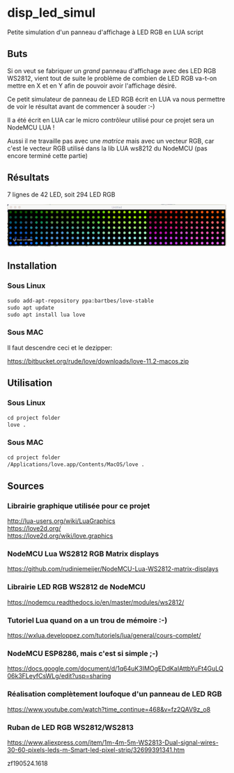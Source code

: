 # disp_led_simul
Petite simulation d'un panneau d'affichage à LED RGB en LUA script


## Buts
Si on veut se fabriquer un *grand* panneau d'affichage avec des LED RGB WS2812, vient tout de suite le problème de combien de LED RGB va-t-on mettre en X et en Y afin de pouvoir avoir l'affichage désiré.

Ce petit simulateur de panneau de LED RGB écrit en LUA va nous permettre de voir le résultat avant de commencer à souder :-)

Il a été écrit en LUA car le micro contrôleur utilisé pour ce projet sera un NodeMCU LUA !

Aussi il ne travaille pas avec une *matrice* mais avec un vecteur RGB, car c'est le vecteur RGB utilisé dans la lib LUA ws8212 du NodeMCU (pas encore terminé cette partie)


## Résultats
7 lignes de 42 LED, soit 294 LED RGB

![](42x7=294_leds.gif)



## Installation

### Sous Linux
```
sudo add-apt-repository ppa:bartbes/love-stable
sudo apt update
sudo apt install lua love
```

### Sous MAC
Il faut descendre ceci et le dezipper:

https://bitbucket.org/rude/love/downloads/love-11.2-macos.zip



## Utilisation

### Sous Linux
```
cd project folder
love .
```

### Sous MAC
```
cd project folder
/Applications/love.app/Contents/MacOS/love .
```



## Sources
### Librairie graphique utilisée pour ce projet
http://lua-users.org/wiki/LuaGraphics<br>
https://love2d.org/<br>
https://love2d.org/wiki/love.graphics<br>

### NodeMCU Lua WS2812 RGB Matrix displays
https://github.com/rudiniemeijer/NodeMCU-Lua-WS2812-matrix-displays

### Librairie LED RGB WS2812 de NodeMCU
https://nodemcu.readthedocs.io/en/master/modules/ws2812/

### Tutoriel Lua quand on a un trou de mémoire :-)
https://wxlua.developpez.com/tutoriels/lua/general/cours-complet/

### NodeMCU ESP8286, mais c'est si simple ;-)
https://docs.google.com/document/d/1q64uK3IMOgEDdKaIAttbYuFt4GuLQ06k3FLeyfCsWLg/edit?usp=sharing

### Réalisation complètement loufoque d'un panneau de LED RGB
https://www.youtube.com/watch?time_continue=468&v=fz2QAV9z_o8

### Ruban de LED RGB WS2812/WS2813
https://www.aliexpress.com/item/1m-4m-5m-WS2813-Dual-signal-wires-30-60-pixels-leds-m-Smart-led-pixel-strip/32699391341.htm




zf190524.1618

